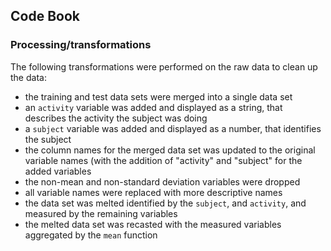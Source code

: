 ## Code Book
### Processing/transformations
The following transformations were performed on the raw data to clean up the data:
 - the training and test data sets were merged into a single data set
 - an ```activity``` variable was added and displayed as a string, that describes the activity the subject was doing
 - a ```subject``` variable was added and displayed as a number, that identifies the subject
 - the column names for the merged data set was updated to the original variable names (with the addition of "activity" and "subject" for the added variables
 - the non-mean and non-standard deviation variables were dropped
 - all variable names were replaced with more descriptive names
 - the data set was melted identified by the ```subject```, and ```activity```, and measured by the remaining variables
 - the melted data set was recasted with the measured variables aggregated by the ```mean``` function

